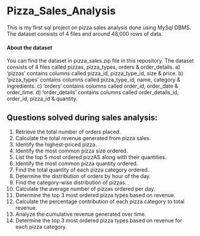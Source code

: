 # Pizza_Sales_Analysis
This is my first sql project on pizza sales analysis done using MySql DBMS. The dataset consists of 4 files and around 48,000 rows of data.
#### About the dataset
You can find the dataset in pizza_sales.zip file in this repository. The dataset consists of 4 files called pizzas, pizza_types, orders & order_details.
a) ‘pizzas’ contains columns called pizza_id, pizza_type_id, size & price.
b) ‘pizza_types’ contains columns called pizza_type_id, name, category & ingredients.
c) ‘orders’ contains columns called order_id, order_date & order_time.
d) ‘order_details’ contains columns called order_details_id, order_id, pizza_id & quantity.
## Questions solved during sales analysis:
1. Retrieve the total number of orders placed.
2. Calculate the total revenue generated from pizza sales.
3. Identify the highest-priced pizza.
4. Identify the most common pizza size ordered. 
5. List the top 5 most ordered pizzAS along with their quantities.
6. Identify the most common pizza quantity ordered.
7. Find the total quantity of each pizza category ordered.
8. Determine the distribution of orders by hour of the day.
9. Find the category-wise distribution of pizzas.
10. Calculate the average number of pizzas ordered per day.
11. Determine the top 3 most ordered pizza types based on revenue.
12. Calculate the percentage contribution of each pizza category to total revenue.
13. Analyze the cumulative revenue generated over time.
14. Determine the top 3 most ordered pizza types based on revenue for each pizza category.
